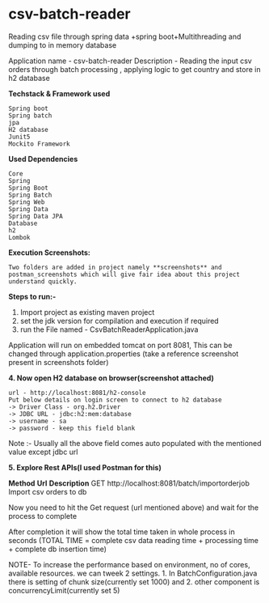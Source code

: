 # csv-batch-reader
Reading csv file through spring data +spring boot+Multithreading  and dumping to in memory database

Application name - csv-batch-reader
Description - Reading the input csv orders through batch processing ,
                applying logic to get country and store in h2 database


**Techstack & Framework used**

    Spring boot
    Spring batch
    jpa
    H2 database
    Junit5
    Mockito Framework


**Used Dependencies**

    Core
    Spring
    Spring Boot
    Spring Batch
    Spring Web
    Spring Data
    Spring Data JPA
    Database
    h2
    Lombok

**Execution Screenshots:**

    Two folders are added in project namely **screenshots** and postman_screenshots which will give fair idea about this project understand quickly.

**Steps to run:-**

1. Import project as existing maven project
2. set the jdk version for compilation and execution if required
3. run the File named - CsvBatchReaderApplication.java

Application will run on embedded tomcat on port 8081, This can be changed through application.properties
(take a reference screenshot present in screenshots folder)

**4. Now open H2 database on browser(screenshot attached)**

    url - http://localhost:8081/h2-console
    Put below details on login screen to connect to h2 database
    -> Driver Class - org.h2.Driver
    -> JDBC URL - jdbc:h2:mem:database
    -> username - sa
    -> password - keep this field blank

  Note :- Usually all the above field comes auto populated with the mentioned value except jdbc url

**5.  Explore Rest APIs(I used Postman for this)**

  **Method**	  **Url**	                                     **Description**
    GET	     http://localhost:8081/batch/importorderjob	         Import csv orders to db

Now you need to hit the Get request (url mentioned above) and wait for the process to complete

After completion it will show the total time taken in whole process in seconds
(TOTAL TIME = complete csv data reading time + processing time + complete db insertion time)

NOTE- To increase the performance based on environment, no of cores, available resources.
 we can tweek 2 settings.
    1. In BatchConfiguration.java there is setting of chunk size(currently set 1000) and
    2. other component is concurrencyLimit(currently set 5)






